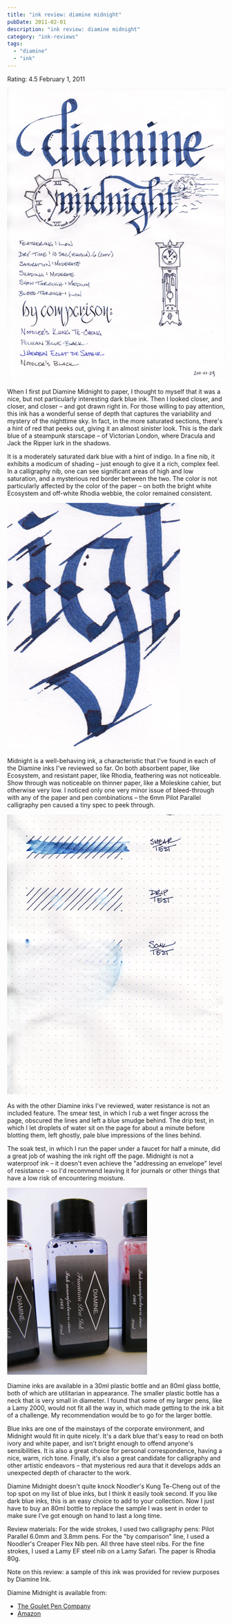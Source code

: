 ```yaml
---
title: "ink review: diamine midnight"
pubDate: 2011-02-01
description: "ink review: diamine midnight"
category: "ink-reviews"
tags:
  - "diamine"
  - "ink"
---
```


Rating: 4.5
February 1, 2011

![](diamine-midnight.jpg)

When I first put Diamine Midnight to paper, I thought to myself that it was a nice, but not particularly interesting dark blue ink. Then I looked closer, and closer, and closer – and got drawn right in. For those willing to pay attention, this ink has a wonderful sense of depth that captures the variability and mystery of the nighttime sky. In fact, in the more saturated sections, there's a hint of red that peeks out, giving it an almost sinister look. This is the dark blue of a steampunk starscape – of Victorian London, where Dracula and Jack the Ripper lurk in the shadows.

It is a moderately saturated dark blue with a hint of indigo. In a fine nib, it exhibits a modicum of shading – just enough to give it a rich, complex feel. In a calligraphy nib, one can see significant areas of high and low saturation, and a mysterious red border between the two. The color is not particularly affected by the color of the paper – on both the bright white Ecosystem and off-white Rhodia webbie, the color remained consistent.

![](diamine-midnight-detail.jpg)

Midnight is a well-behaving ink, a characteristic that I've found in each of the Diamine inks I've reviewed so far. On both absorbent paper, like Ecosystem, and resistant paper, like Rhodia, feathering was not noticeable. Show through was noticeable on thinner paper, like a Moleskine cahier, but otherwise very low. I noticed only one very minor issue of bleed-through with any of the paper and pen combinations – the 6mm Pilot Parallel calligraphy pen caused a tiny spec to peek through.

![](diamine-midnight-water-test.jpg)

As with the other Diamine inks I've reviewed, water resistance is not an included feature. The smear test, in which I rub a wet finger across the page, obscured the lines and left a blue smudge behind. The drip test, in which I let droplets of water sit on the page for about a minute before blotting them, left ghostly, pale blue impressions of the lines behind.

The soak test, in which I run the paper under a faucet for half a minute, did a great job of washing the ink right off the page. Midnight is not a waterproof ink – it doesn't even achieve the "addressing an envelope" level of resistance – so I'd recommend leaving it for journals or other things that have a low risk of encountering moisture.

![](diamine-midnight-bottle.JPG)

Diamine inks are available in a 30ml plastic bottle and an 80ml glass bottle, both of which are utilitarian in appearance. The smaller plastic bottle has a neck that is very small in diameter. I found that some of my larger pens, like a Lamy 2000, would not fit all the way in, which made getting to the ink a bit of a challenge. My recommendation would be to go for the larger bottle.

Blue inks are one of the mainstays of the corporate environment, and Midnight would fit in quite nicely. It's a dark blue that's easy to read on both ivory and white paper, and isn't bright enough to offend anyone's sensibilities. It is also a great choice for personal correspondence, having a nice, warm, rich tone. Finally, it's also a great candidate for calligraphy and other artistic endeavors – that mysterious red aura that it develops adds an unexpected depth of character to the work.

Diamine Midnight doesn't quite knock Noodler's Kung Te-Cheng out of the top spot on my list of blue inks, but I think it easily took second. If you like dark blue inks, this is an easy choice to add to your collection. Now I just have to buy an 80ml bottle to replace the sample I was sent in order to make sure I've got enough on hand to last a long time.

Review materials: For the wide strokes, I used two calligraphy pens: Pilot Parallel 6.0mm and 3.8mm pens. For the "by comparison" line, I used a Noodler's Creaper Flex Nib pen. All three have steel nibs. For the fine strokes, I used a Lamy EF steel nib on a Lamy Safari. The paper is Rhodia 80g.

Note on this review: a sample of this ink was provided for review purposes by Diamine Ink.

Diamine Midnight is available from:

- [The Goulet Pen Company](http://www.gouletpens.com/Diamine_80ml_Midnight_Ink_p/d7063.htm)
- [Amazon](http://www.amazon.com/gp/product/B003OXMB8E?ie=UTF8&tag=seizethedav0c-20&linkCode=as2&camp=1789&creative=390957&creativeASIN=B003OXMB8E)
